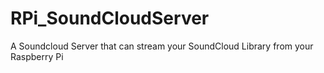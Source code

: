 # RPi_SoundCloudServer
A Soundcloud Server that can stream your SoundCloud Library from your Raspberry Pi
